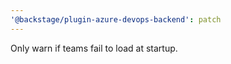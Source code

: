 ```yaml
---
'@backstage/plugin-azure-devops-backend': patch
---
```


Only warn if teams fail to load at startup.

